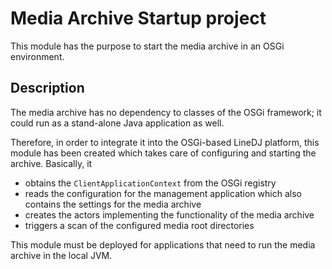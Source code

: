 # Media Archive Startup project

This module has the purpose to start the media archive in an OSGi environment.

## Description

The media archive has no dependency to classes of the OSGi framework; it
could run as a stand-alone Java application as well.

Therefore, in order to integrate it into the OSGi-based LineDJ platform, this
module has been created which takes care of configuring and starting the
archive. Basically, it

* obtains the `ClientApplicationContext` from the OSGi registry
* reads the configuration for the management application which also contains
the settings for the media archive
* creates the actors implementing the functionality of the media archive
* triggers a scan of the configured media root directories

This module must be deployed for applications that need to run the media
archive in the local JVM.
